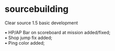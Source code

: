 # sourcebuilding

 Clear source 1.5 basic development

• HP/AP Bar on scoreboard at mission added/fixed; </br>
• Shop jump fix added;<br/>
• Ping color added;<br/>

